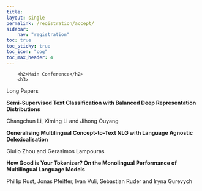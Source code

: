 ```yaml
---
title: 
layout: single
permalink: /registration/accept/
sidebar: 
    nav: "registration"
toc: true
toc_sticky: true
toc_icon: "cog"
toc_max_header: 4
---
```


        <h2>Main Conference</h2>
        <h3>
Long Papers</h3>
        <p>
            <strong>Semi-Supervised Text Classification with Balanced Deep Representation Distributions</strong>
        </p>
        <p>Changchun Li, Ximing Li and Jihong Ouyang</p>
        <p>
            <strong>Generalising Multilingual Concept-to-Text NLG with Language Agnostic Delexicalisation</strong>
        </p>
        <p>Giulio Zhou and Gerasimos Lampouras</p>
        <p>
            <strong>How Good is Your Tokenizer? On the Monolingual Performance of Multilingual Language Models</strong>
        </p>
        <p>Phillip Rust, Jonas Pfeiffer, Ivan Vuli, Sebastian Ruder and Iryna Gurevych</p>
